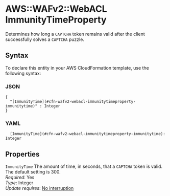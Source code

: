 # AWS::WAFv2::WebACL ImmunityTimeProperty<a name="aws-properties-wafv2-webacl-immunitytimeproperty"></a>

Determines how long a `CAPTCHA` token remains valid after the client successfully solves a `CAPTCHA` puzzle\. 

## Syntax<a name="aws-properties-wafv2-webacl-immunitytimeproperty-syntax"></a>

To declare this entity in your AWS CloudFormation template, use the following syntax:

### JSON<a name="aws-properties-wafv2-webacl-immunitytimeproperty-syntax.json"></a>

```
{
  "[ImmunityTime](#cfn-wafv2-webacl-immunitytimeproperty-immunitytime)" : Integer
}
```

### YAML<a name="aws-properties-wafv2-webacl-immunitytimeproperty-syntax.yaml"></a>

```
  [ImmunityTime](#cfn-wafv2-webacl-immunitytimeproperty-immunitytime): Integer
```

## Properties<a name="aws-properties-wafv2-webacl-immunitytimeproperty-properties"></a>

`ImmunityTime`  <a name="cfn-wafv2-webacl-immunitytimeproperty-immunitytime"></a>
The amount of time, in seconds, that a `CAPTCHA` token is valid\. The default setting is 300\.  
*Required*: Yes  
*Type*: Integer  
*Update requires*: [No interruption](https://docs.aws.amazon.com/AWSCloudFormation/latest/UserGuide/using-cfn-updating-stacks-update-behaviors.html#update-no-interrupt)